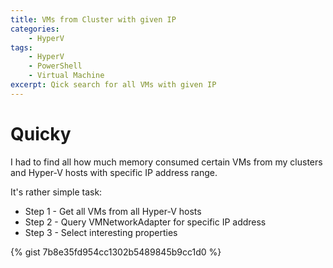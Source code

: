 ```yaml
---
title: VMs from Cluster with given IP
categories:
    - HyperV
tags:
    - HyperV
    - PowerShell
    - Virtual Machine
excerpt: Qick search for all VMs with given IP
---
```


# Quicky

I had to find all how much memory consumed certain VMs from my clusters and Hyper-V hosts with specific IP address range. 

It's rather simple task:

- Step 1 - Get all VMs from all Hyper-V hosts
- Step 2 - Query VMNetworkAdapter for specific IP address
- Step 3 - Select interesting properties

{% gist 7b8e35fd954cc1302b5489845b9cc1d0 %}
